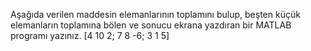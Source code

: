 Aşağıda verilen maddesin elemanlarının toplamını bulup, beşten küçük elemanların toplamına bölen ve sonucu ekrana yazdıran bir MATLAB programı yazınız.
[4 10 2; 7 8 -6; 3 1 5]
